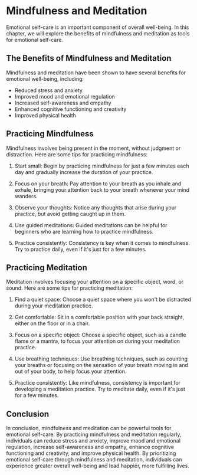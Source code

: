 # Mindfulness and Meditation

Emotional self-care is an important component of overall well-being. In this chapter, we will explore the benefits of mindfulness and meditation as tools for emotional self-care.

The Benefits of Mindfulness and Meditation
------------------------------------------

Mindfulness and meditation have been shown to have several benefits for emotional well-being, including:

* Reduced stress and anxiety
* Improved mood and emotional regulation
* Increased self-awareness and empathy
* Enhanced cognitive functioning and creativity
* Improved physical health

Practicing Mindfulness
----------------------

Mindfulness involves being present in the moment, without judgment or distraction. Here are some tips for practicing mindfulness:

1. Start small: Begin by practicing mindfulness for just a few minutes each day and gradually increase the duration of your practice.

2. Focus on your breath: Pay attention to your breath as you inhale and exhale, bringing your attention back to your breath whenever your mind wanders.

3. Observe your thoughts: Notice any thoughts that arise during your practice, but avoid getting caught up in them.

4. Use guided meditations: Guided meditations can be helpful for beginners who are learning how to practice mindfulness.

5. Practice consistently: Consistency is key when it comes to mindfulness. Try to practice daily, even if it's just for a few minutes.

Practicing Meditation
---------------------

Meditation involves focusing your attention on a specific object, word, or sound. Here are some tips for practicing meditation:

1. Find a quiet space: Choose a quiet space where you won't be distracted during your meditation practice.

2. Get comfortable: Sit in a comfortable position with your back straight, either on the floor or in a chair.

3. Focus on a specific object: Choose a specific object, such as a candle flame or a mantra, to focus your attention on during your meditation practice.

4. Use breathing techniques: Use breathing techniques, such as counting your breaths or focusing on the sensation of your breath moving in and out of your body, to help focus your attention.

5. Practice consistently: Like mindfulness, consistency is important for developing a meditation practice. Try to meditate daily, even if it's just for a few minutes.

Conclusion
----------

In conclusion, mindfulness and meditation can be powerful tools for emotional self-care. By practicing mindfulness and meditation regularly, individuals can reduce stress and anxiety, improve mood and emotional regulation, increase self-awareness and empathy, enhance cognitive functioning and creativity, and improve physical health. By prioritizing emotional self-care through mindfulness and meditation, individuals can experience greater overall well-being and lead happier, more fulfilling lives.
